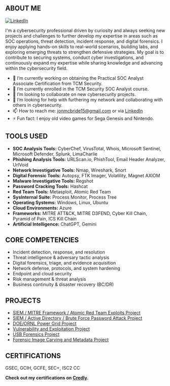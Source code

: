 ## ABOUT ME
[![LinkedIn](https://img.shields.io/badge/LinkedIn-Profile-blue)](https://www.linkedin.com/in/jmcbride7634/)

I'm a cybersecurity professional driven by curiosity and always seeking new projects and challenges to further develop my expertise in areas such as SOC operations, threat detection, incident response, and digital forensics. I enjoy applying hands-on skills to real-world scenarios, building labs, and exploring emerging threats to strengthen defensive strategies. My goal is to contribute to securing systems, conduct cyber investigations, and continuously expand my expertise while sharing knowledge and advancing within the cybersecurity field.

- 🔭 I’m currently working on obtaining the Practical SOC Analyst Associate Certification from TCM Security.
- 🌱 I’m currently enrolled in the TCM Security SOC Analyst course.
- 👯 I’m looking to collaborate on new cybersecurity projects.
- 🤔 I’m looking for help with furthering my network and collaborating with others in cybersecurity.
- 📫 How to reach me: jonmcbride15@gmail.com or via [LinkedIn](https://www.linkedin.com/in/jmcbride7634/)
- ⚡ Fun fact: I enjoy old video games for Sega Genesis and Nintendo.

## TOOLS USED

- **SOC Analysis Tools:** CyberChef, VirusTotal, Whois, Microsoft Sentinel, Microsoft Defender, Splunk, LimaCharlie
- **Phishing Analysis Tools:** URLScan.io, PhishTool, Email Header Analyzer, UrlVoid
- **Network Investigative Tools:** Nmap, Wireshark, Snort 
- **Digital Forensic Tools:** Autopsy, FTK Imager, Volatility, Magnet AXIOM
- **Malware Investigative Tools:** Regshot
- **Password Cracking Tools:** Hashcat
- **Red Team Tools:** Metasploit, Atomic Red Team
- **SysInternal Suite:** Process Monitor, Process Tree
- **Operating Systems:** Windows, Linux, Ubuntu
- **Cloud Environments:** Azure
- **Frameworks:** MITRE ATT&CK, MITRE D3FEND, Cyber Kill Chain, Pyramid of Pain, ICS Kill Chain
- **Artificial Intelligence:** ChatGPT, Gemini

## CORE COMPETENCIES

- Incident detection, response, and resolution
- Threat intelligence & adversary tactic analysis
- Digital forensics, triage, and evidence acquisition
- Network defense, protocols, and system hardening
- Endpoint and cloud security
- Risk management & threat analysis
- Business continuity & disaster recovery (BC/DR)


## PROJECTS

- [SIEM / MITRE Framework / Atomic Red Team Exploits Project](https://github.com/JonSecOps/SIEM-MITRE-Framework-Atomic-Red-Team-Exploit-Project)
- [SIEM / Active Directory / Brute Force Password Attack Project](https://github.com/JonSecOps/SIEM-Active-Directory-Brute-Force-Password-Attack-Project)
- [DOE/ORNL Power Grid Project](https://github.com/JonSecOps/DOE-ORNL-Power-Grid-Project)
- [Vulnerability and Exploitation Project](https://github.com/JonSecOps/Vulnerability-and-Exploitation-Project)
- [USB Forensics Project](https://github.com/JonSecOps/USB-Forensics-Project)
- [Forensic Image Carving and Metadata Project](https://github.com/JonSecOps/Forensic-Image-Carving-and-Metadata-Project)

## CERTIFICATIONS
GSEC, GCIH, GCFE, SEC+, ISC2 CC


**Check out my certifications on [Credly](https://www.credly.com/users/jonathan-mcbride.9c73a063).**












<!--
**JonSecOps/JonSecOps** is a ✨ _special_ ✨ repository because its `README.md` (this file) appears on your GitHub profile.

Here are some ideas to get you started:

- 🔭 I’m currently working on ...
- 🌱 I’m currently learning ...
- 👯 I’m looking to collaborate on ...
- 🤔 I’m looking for help with ...
- 💬 Ask me about ...
- 📫 How to reach me: ...
- 😄 Pronouns: ...
- ⚡ Fun fact: ...
-->
